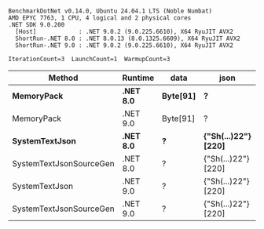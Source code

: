 ```

BenchmarkDotNet v0.14.0, Ubuntu 24.04.1 LTS (Noble Numbat)
AMD EPYC 7763, 1 CPU, 4 logical and 2 physical cores
.NET SDK 9.0.200
  [Host]            : .NET 9.0.2 (9.0.225.6610), X64 RyuJIT AVX2
  ShortRun-.NET 8.0 : .NET 8.0.13 (8.0.1325.6609), X64 RyuJIT AVX2
  ShortRun-.NET 9.0 : .NET 9.0.2 (9.0.225.6610), X64 RyuJIT AVX2

IterationCount=3  LaunchCount=1  WarmupCount=3  

```
| Method                  | Runtime  | data     | json                | Mean        | Error      | StdDev   | Min         | Max         | Gen0   | Allocated |
|------------------------ |--------- |--------- |-------------------- |------------:|-----------:|---------:|------------:|------------:|-------:|----------:|
| **MemoryPack**              | **.NET 8.0** | **Byte[91]** | **?**                   |    **73.02 ns** |   **7.208 ns** | **0.395 ns** |    **72.78 ns** |    **73.48 ns** | **0.0100** |     **168 B** |
| MemoryPack              | .NET 9.0 | Byte[91] | ?                   |    66.69 ns |   2.818 ns | 0.154 ns |    66.52 ns |    66.82 ns | 0.0100 |     168 B |
| **SystemTextJson**          | **.NET 8.0** | **?**        | **{&quot;Sh(...)22&quot;} [220]** | **1,165.05 ns** |  **91.999 ns** | **5.043 ns** | **1,161.60 ns** | **1,170.84 ns** | **0.0095** |     **168 B** |
| SystemTextJsonSourceGen | .NET 8.0 | ?        | {&quot;Sh(...)22&quot;} [220] | 1,144.74 ns |  32.285 ns | 1.770 ns | 1,142.75 ns | 1,146.13 ns | 0.0095 |     168 B |
| SystemTextJson          | .NET 9.0 | ?        | {&quot;Sh(...)22&quot;} [220] | 1,136.54 ns | 160.130 ns | 8.777 ns | 1,126.84 ns | 1,143.93 ns | 0.0095 |     168 B |
| SystemTextJsonSourceGen | .NET 9.0 | ?        | {&quot;Sh(...)22&quot;} [220] | 1,102.48 ns |  25.552 ns | 1.401 ns | 1,100.86 ns | 1,103.35 ns | 0.0095 |     168 B |
